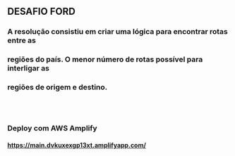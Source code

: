 ## DESAFIO FORD

### A resolução consistiu em criar uma lógica para encontrar rotas entre as
### regiões do país. O menor número de rotas possível para interligar as
### regiões de origem e destino.

<br></br>
### Deploy com AWS Amplify
#### https://main.dvkuxexgp13xt.amplifyapp.com/
